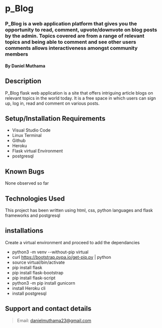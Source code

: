 # p_Blog

### P_Blog is a web application platform that gives you the opportunity to read, comment, upvote/downvote on blog posts by the admin. Topics covered are from a range of relevant topics and being able to comment and see other users comments allows interactiveness amongst community members

#### By **Daniel Muthama**

## Description

P_Blog flask web application is a site that offers intriguing article blogs on relevant topics in the world today. It is a free space in which users can sign up, log in, read and comment on various posts. 


## Setup/Installation Requirements

- Visual Studio Code
- Linux Terminal
- Github
- Heroku
- Flask virtual Environment
- postgresql

## Known Bugs

None observed so far




## Technologies Used

This project has been written using html, css, python languages and flask frameworks and postgresql

## installations

Create a virtual environment and proceed to add the dependancies

- python3 -m venv --without-pip virtual
- curl https://bootstrap.pypa.io/get-pip.py | python
- source virtual/bin/activate
- pip install flask
- pip install flask-bootstrap
- pip install flask-script
- python3 -m  pip install gunicorn
- install Heroku cli
- install postgresql


## Support and contact details

>  Email: danielmuthama23@gmail.com

